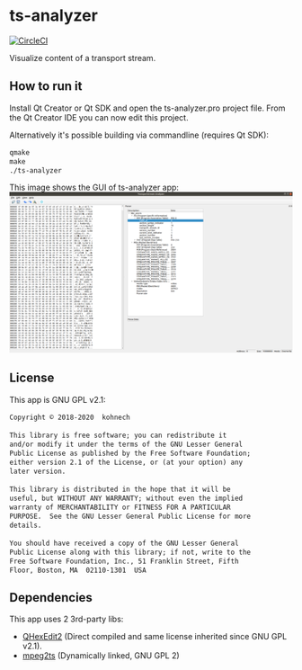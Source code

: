 # ts-analyzer
[![CircleCI](https://circleci.com/gh/skullanbones/ts-analyzer.svg?style=svg&circle-token=4f236e7746e89b951c22d2f955b4011ea5e46356)](https://circleci.com/gh/skullanbones/ts-analyzer)

Visualize content of a transport stream.

## How to run it
Install Qt Creator or Qt SDK and open the ts-analyzer.pro project file.
From the Qt Creator IDE you can now edit this project.

Alternatively it's possible building via commandline (requires Qt SDK):
    
    qmake
    make
    ./ts-analyzer


This image shows the GUI of ts-analyzer app:
![Ts Analyzer](images/ts-analyzer-gui.png)

## License
This app is GNU GPL v2.1:

    Copyright © 2018-2020  kohnech

    This library is free software; you can redistribute it
    and/or modify it under the terms of the GNU Lesser General
    Public License as published by the Free Software Foundation;
    either version 2.1 of the License, or (at your option) any 
    later version.

    This library is distributed in the hope that it will be 
    useful, but WITHOUT ANY WARRANTY; without even the implied 
    warranty of MERCHANTABILITY or FITNESS FOR A PARTICULAR 
    PURPOSE.  See the GNU Lesser General Public License for more 
    details.

    You should have received a copy of the GNU Lesser General 
    Public License along with this library; if not, write to the 
    Free Software Foundation, Inc., 51 Franklin Street, Fifth 
    Floor, Boston, MA  02110-1301  USA

## Dependencies
This app uses 2 3rd-party libs:

* [QHexEdit2](https://github.com/Simsys/qhexedit2) (Direct compiled and same license inherited since GNU GPL v2.1).
* [mpeg2ts](https://github.com/skullanbones/mpeg2ts) (Dynamically linked, GNU GPL 2)
